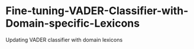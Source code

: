 # Fine-tuning-VADER-Classifier-with-Domain-specific-Lexicons
Updating VADER classifier with domain lexicons
